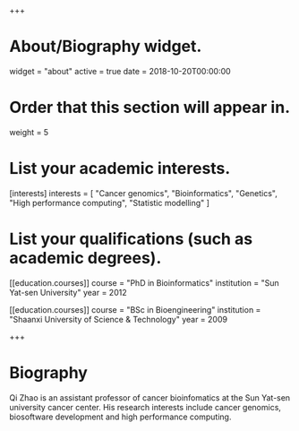 +++
# About/Biography widget.
widget = "about"
active = true
date = 2018-10-20T00:00:00

# Order that this section will appear in.
weight = 5

# List your academic interests.
[interests]
  interests = [
    "Cancer genomics",
    "Bioinformatics",
    "Genetics",
    "High performance computing",
    "Statistic modelling"
  ]

# List your qualifications (such as academic degrees).
[[education.courses]]
  course = "PhD in Bioinformatics"
  institution = "Sun Yat-sen University"
  year = 2012

[[education.courses]]
  course = "BSc in Bioengineering"
  institution = "Shaanxi University of Science & Technology"
  year = 2009
 
+++

# Biography

Qi Zhao is an assistant professor of cancer bioinfomatics at the Sun Yat-sen university cancer center. His research interests include cancer genomics, biosoftware development and high performance computing. 


